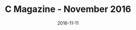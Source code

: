---
title: C Magazine - November 2016
date: 2016-11-11
summary: |
  Angela Cummings for Assael Swirl Earrings as seen in C Magazines November feature "Glam Rocks." Swirl Earrings are highlighted with Golden South Sea Cultured Pearls, 13.5 - 14.2mm, and 56 Brilliant Diamonds = 5.70 cts. Set in 18K White Gold and Platinum. ​​
featured_image: 2016-11-11.jpg
---
